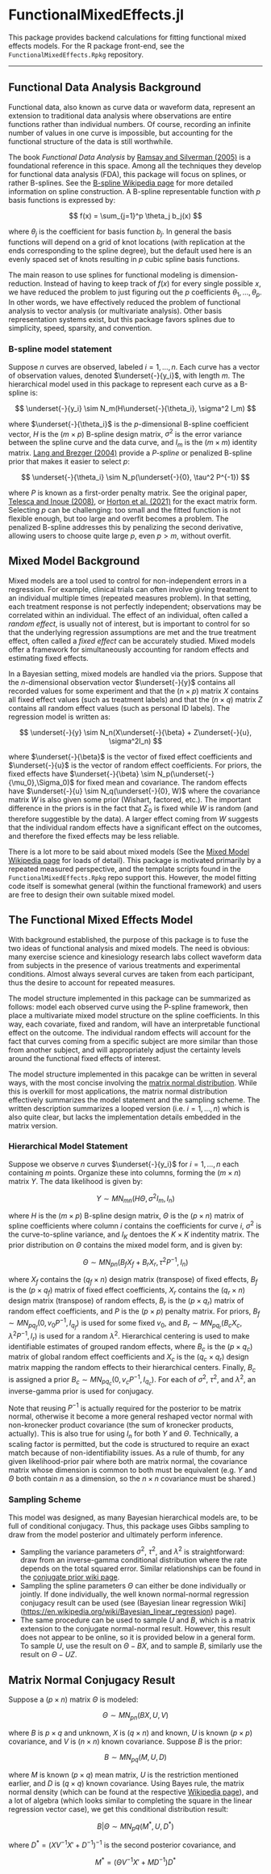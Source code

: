 # FunctionalMixedEffects.jl

This package provides backend calculations for fitting functional mixed effects models. For the R package front-end, see the `FunctionalMixedEffects.Rpkg` repository.

---

## Functional Data Analysis Background

Functional data, also known as curve data or waveform data, represent an extension to traditional data analysis where observations are entire functions rather than individual numbers. Of course, recording an infinite number of values in one curve is impossible, but accounting for the functional structure of the data is still worthwhile. 

The book *Functional Data Analysis* by [Ramsay and Silverman (2005)](https://link.springer.com/book/10.1007/b98888) is a foundational reference in this space. Among all the techniques they develop for functional data analysis (FDA), this package will focus on splines, or rather B-splines. See the [B-spline Wikipedia page](https://en.wikipedia.org/wiki/B-spline) for more detailed information on spline construction. A B-spline representable function with $p$ basis functions is expressed by:

$$
f(x) = \sum_{j=1}^p \theta_j b_j(x)
$$

where $\theta_j$ is the coefficient for basis function $b_j$. In general the basis functions will depend on a grid of knot locations (with replication at the ends corresponding to the spline degree), but the default used here is an evenly spaced set of knots resulting in $p$ cubic spline basis functions. 

The main reason to use splines for functional modeling is dimension-reduction. Instead of having to keep track of $f(x)$ for every single possible $x$, we have reduced the problem to just figuring out the $p$ coefficients $\theta_1,\ldots,\theta_p$. In other words, we have effectively reduced the problem of functional analysis to vector analysis (or multivariate analysis). Other basis representation systems exist, but this package favors splines due to simplicity, speed, sparsity, and convention.

### B-spline model statement

Suppose $n$ curves are observed, labeled $i=1,\ldots,n$. Each curve has a vector of observation values, denoted $\underset{-}{y_i}$, with length $m$. The hierarchical model used in this package to represent each curve as a B-spline is:

$$
\underset{-}{y_i} \sim N_m(H\underset{-}{\theta_i}, \sigma^2 I_m)
$$

where $\underset{-}{\theta_i}$ is the $p$-dimensional B-spline coefficient vector, $H$ is the $(m\times p)$ B-spline design matrix, $\sigma^2$ is the error variance between the spline curve and the data curve, and $I_m$ is the $(m\times m)$ identity matrix. [Lang and Brezger (2004)](https://www.tandfonline.com/doi/abs/10.1198/1061860043010) provide a *P-spline* or penalized B-spline prior that makes it easier to select $p$:

$$
\underset{-}{\theta_i} \sim N_p(\underset{-}{0}, \tau^2 P^{-1})
$$

where $P$ is known as a first-order penalty matrix. See the original paper, [Telesca and Inoue (2008)](https://www.tandfonline.com/doi/abs/10.1198/016214507000001139), or [Horton et al. (2021)](https://www.tandfonline.com/doi/full/10.1080/00401706.2020.1841033) for the exact matrix form. Selecting $p$ can be challenging: too small and the fitted function is not flexible enough, but too large and overfit becomes a problem. The penalized B-spline addresses this by penalizing the second derivative, allowing users to choose quite large $p$, even $p>m$, without overfit.

## Mixed Model Background

Mixed models are a tool used to control for non-independent errors in a regression. For example, clinical trials can often involve giving treatment to an individual multiple times (repeated measures problem). In that setting, each treatment response is not perfectly independent; observations may be correlated within an individual. The effect of an individual, often called a *random effect*, is usually not of interest, but is important to control for so that the underlying regression assumptions are met and the true treatment effect, often called a *fixed effect* can be accurately studied. Mixed models offer a framework for simultaneously accounting for random effects and estimating fixed effects.

In a Bayesian setting, mixed models are handled via the priors. Suppose that the $n$-dimensional observation vector $\underset{-}{y}$ contains all recorded values for some experiment and that the $(n\times p)$ matrix $X$ contains all fixed effect values (such as treatment labels) and that the $(n\times q)$ matrix $Z$ contains all random effect values (such as personal ID labels). The regression model is written as:

$$
\underset{-}{y} \sim N_n(X\underset{-}{\beta} + Z\underset{-}{u}, \sigma^2I_n)
$$

where $\underset{-}{\beta}$ is the vector of fixed effect coefficients and $\underset{-}{u}$ is the vector of random effect coefficients. For priors, the fixed effects have $\underset{-}{\beta} \sim N_p(\underset{-}{\mu_0},\Sigma_0)$ for fixed mean and covariance. The random effects have $\underset{-}{u} \sim N_q(\underset{-}{0}, W)$ where the covariance matrix $W$ is also given some prior (Wishart, factored, etc.). The important difference in the priors is in the fact that $\Sigma_0$ is fixed while $W$ is random (and therefore suggestible by the data). A larger effect coming from $W$ suggests that the individual random effects have a significant effect on the outcomes, and therefore the fixed effects may be less reliable. 

There is a lot more to be said about mixed models (See the [Mixed Model Wikipedia page](https://en.wikipedia.org/wiki/Mixed_model) for loads of detail). This package is motivated primarily by a repeated measured perspective, and the template scripts found in the `FunctionalMixedEffects.Rpkg` repo support this. However, the model fitting code itself is somewhat general (within the functional framework) and users are free to design their own suitable mixed model.

## The Functional Mixed Effects Model

With background established, the purpose of this package is to fuse the two ideas of functional analysis and mixed models. The need is obvious: many exercise science and kinesiology research labs collect waveform data from subjects in the presence of various treatments and experimental conditions. Almost always several curves are taken from each participant, thus the desire to account for repeated measures.

The model structure implemented in this package can be summarized as follows: model each observed curve using the P-spline framework, then place a multivariate mixed model structure on the spline coefficients. In this way, each covariate, fixed and random, will have an interpretable functional effect on the outcome. The individual random effects will account for the fact that curves coming from a specific subject are more similar than those from another subject, and will appropriately adjust the certainty levels around the functional fixed effects of interest.

The model structure implemented in this pacakge can be written in several ways, with the most concise involving the [matrix normal distribution](https://en.wikipedia.org/wiki/Matrix_normal_distribution). While this is overkill for most applications, the matrix normal distribution effectively summarizes the model statement and the sampling scheme. The written description summarizes a looped version (i.e. $i=1,\ldots,n$) which is also quite clear, but lacks the implementation details embedded in the matrix version.

### Hierarchical Model Statement

Suppose we observe $n$ curves $\underset{-}{y_i}$ for $i=1,\ldots,n$ each containing $m$ points. Organize these into columns, forming the $(m\times n)$ matrix $Y$. The data likelihood is given by:

$$
Y \sim MN_{mn}(H \Theta, \sigma^2 I_m, I_n)
$$

where $H$ is the $(m\times p)$ B-spline design matrix, $\Theta$ is the $(p\times n)$ matrix of spline coefficients where column $i$ contains the coefficients for curve $i$, $\sigma^2$ is the curve-to-spline variance, and $I_K$ dentoes the $K\times K$ indentity matrix. The prior distribution on $\Theta$ contains the mixed model form, and is given by:

$$
\Theta \sim MN_{pn}(B_fX_f + B_rX_r, \tau^2 P^{-1}, I_n)
$$

where $X_f$ contains the $(q_f\times n)$ design matrix (transpose) of fixed effects, $B_f$ is the $(p\times q_f)$ matrix of fixed effect coefficients, $X_r$ contains the $(q_r \times n)$ design matrix (transpose) of random effects, $B_r$ is the $(p\times q_r)$ matrix of random effect coefficients, and $P$ is the $(p\times p)$ penalty matrix. For priors, $B_f \sim MN_{pq_f}(0,v_0 P^{-1},I_{q_f})$ is used for some fixed $v_0$, and $B_r \sim MN_{pq_r}(B_c X_c, \lambda^2 P^{-1}, I_r)$ is used for a random $\lambda^2$. Hierarchical centering is used to make identifiable estimates of grouped random effects, where $B_c$ is the $(p\times q_c)$ matrix of global random effect coefficients and $X_c$ is the $(q_c \times q_r)$ design matrix mapping the random effects to their hierarchical centers. Finally, $B_c$ is assigned a prior $B_c \sim MN_{pq_c}(0, v_c P^{-1}, I_{q_c})$. For each of $\sigma^2$, $\tau^2$, and $\lambda^2$, an inverse-gamma prior is used for conjugacy.  

Note that reusing $P^{-1}$ is actually required for the posterior to be matrix normal, otherwise it become a more general reshaped vector normal with non-kronecker product covariance (the sum of kronecker products, actually). This is also true for using $I_n$ for both $Y$ and $\Theta$. Technically, a scaling factor is permitted, but the code is structured to require an exact match because of non-identifiability issues. As a rule of thumb, for any given likelihood-prior pair where both are matrix normal, the covariance matrix whose dimension is common to both must be equivalent (e.g. $Y$ and $\Theta$ both contain $n$ as a dimension, so the $n\times n$ covariance must be shared.)

### Sampling Scheme

This model was designed, as many Bayesian hierarchical models are, to be full of conditional conjugacy. Thus, this package uses Gibbs sampling to draw from the model posterior and ultimately perform inference. 

- Sampling the variance parameters $\sigma^2$, $\tau^2$, and $\lambda^2$ is straightforward: draw from an inverse-gamma conditional distribution where the rate depends on the total squared error. Similar relationships can be found in the [conjugate prior wiki page](https://en.wikipedia.org/wiki/Conjugate_prior#Table_of_conjugate_distributions).
- Sampling the spline parameters $\Theta$ can either be done individually or jointly. If done individually, the well known normal-normal regression conjugacy result can be used (see (Bayesian linear regression Wiki](https://en.wikipedia.org/wiki/Bayesian_linear_regression) page).
- The same procedure can be used to sample $U$ and $B$, which is a matrix extension to the conjugate normal-normal result. However, this result does not appear to be online, so it is provided below in a general form. To sample $U$, use the result on $\Theta - BX$, and to sample $B$, similarly use the result on $\Theta - UZ$.

## Matrix Normal Conjugacy Result

Suppose a $(p\times n)$ matrix $\Theta$ is modeled:

$$
\Theta \sim MN_{pn}(BX, U, V)
$$

where $B$ is $p\times q$ and unknown, $X$ is $(q\times n)$ and known, $U$ is known $(p\times p)$ covariance, and $V$ is $(n\times n)$ known covariance. Suppose $B$ is the prior:

$$
B \sim MN_{pq}(M, U, D)
$$

where $M$ is known $(p\times q)$ mean matrix, $U$ is the restriction mentioned earlier, and $D$ is $(q\times q)$ known covariance. Using Bayes rule, the matrix normal density (which can be found at the respective [Wikipedia page](https://en.wikipedia.org/wiki/Matrix_normal_distribution)), and a lot of algebra (which looks similar to completing the square in the linear regression vector case), we get this conditional distribution result:

$$
B|\Theta \sim MN_pq(M^* , U , D^*)
$$

where $D^* = (XV^{-1}X' + D^{-1})^{-1}$ is the second posterior covariance, and 

$$
M^* = (\Theta V^{-1}X' + MD^{-1}) D^*
$$
